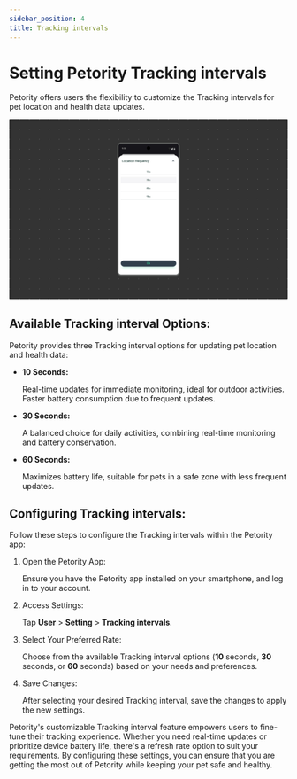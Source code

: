 ```yaml
---
sidebar_position: 4
title: Tracking intervals
---
```


# Setting Petority Tracking intervals
Petority offers users the flexibility to customize the Tracking intervals for pet location and health data updates. 

![fren](/img/setting/Refresh-Rates.jpg)

## Available Tracking interval Options:
Petority provides three Tracking interval options for updating pet location and health data:

+ **10 Seconds:** 

	Real-time updates for immediate monitoring, ideal for outdoor activities. Faster battery consumption due to frequent updates.

+ **30 Seconds:** 

	A balanced choice for daily activities, combining real-time monitoring and battery conservation.

+ **60 Seconds:** 

	Maximizes battery life, suitable for pets in a safe zone with less frequent updates.

## Configuring Tracking intervals:
Follow these steps to configure the Tracking intervals within the Petority app:

1. Open the Petority App: 

	Ensure you have the Petority app installed on your smartphone, and log in to your account.

2. Access Settings: 

	Tap **User** > **Setting** > **Tracking intervals**.

3. Select Your Preferred Rate:

	Choose from the available Tracking interval options (**10** seconds, **30** seconds, or **60** seconds) based on your needs and preferences.

4. Save Changes: 

	After selecting your desired Tracking interval, save the changes to apply the new settings.

Petority's customizable Tracking interval feature empowers users to fine-tune their tracking experience. Whether you need real-time updates or prioritize device battery life, there's a refresh rate option to suit your requirements. By configuring these settings, you can ensure that you are getting the most out of Petority while keeping your pet safe and healthy.
